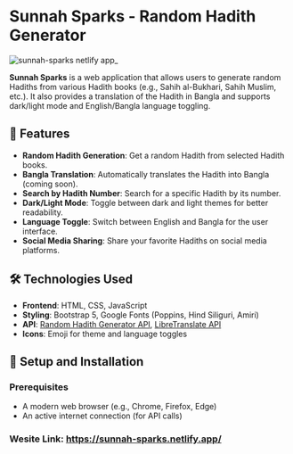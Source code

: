 # Sunnah Sparks - Random Hadith Generator

![sunnah-sparks netlify app_](https://github.com/user-attachments/assets/aa81d57d-0937-4349-8186-90bfe37d023a)

**Sunnah Sparks** is a web application that allows users to generate random Hadiths from various Hadith books (e.g., Sahih al-Bukhari, Sahih Muslim, etc.). It also provides a translation of the Hadith in Bangla and supports dark/light mode and English/Bangla language toggling.

## 🌟 Features

- **Random Hadith Generation**: Get a random Hadith from selected Hadith books.
- **Bangla Translation**: Automatically translates the Hadith into Bangla (coming soon).
- **Search by Hadith Number**: Search for a specific Hadith by its number.
- **Dark/Light Mode**: Toggle between dark and light themes for better readability.
- **Language Toggle**: Switch between English and Bangla for the user interface.
- **Social Media Sharing**: Share your favorite Hadiths on social media platforms.

## 🛠️ Technologies Used

- **Frontend**: HTML, CSS, JavaScript
- **Styling**: Bootstrap 5, Google Fonts (Poppins, Hind Siliguri, Amiri)
- **API**: [Random Hadith Generator API](https://random-hadith-generator.vercel.app/), [LibreTranslate API](https://libretranslate.com/)
- **Icons**: Emoji for theme and language toggles

## 🚀 Setup and Installation

### Prerequisites
- A modern web browser (e.g., Chrome, Firefox, Edge)
- An active internet connection (for API calls)

### Wesite Link:  https://sunnah-sparks.netlify.app/
